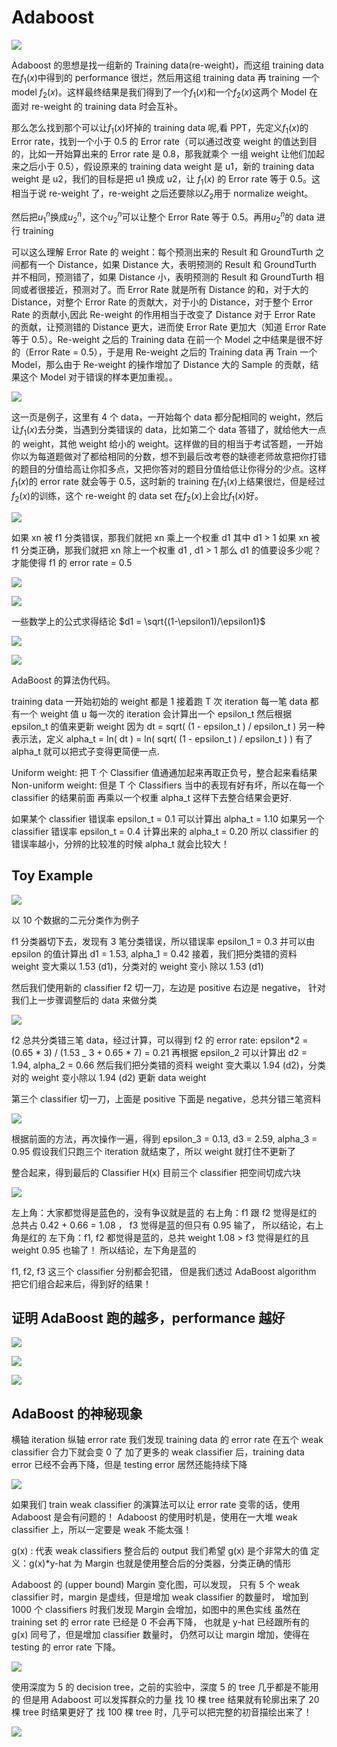 # Adaboost

![](<https://raw.githubusercontent.com/Neotter/NTU_DeepLearning_Note/master/Week7/images/14-Ensemble%20(v6)_%E9%A1%B5%E9%9D%A2_17.png>)

Adaboost 的思想是找一组新的 Training data(re-weight)，而这组 training data 在$f_1(x)$中得到的 performance 很烂，然后用这组 training data 再 training 一个 model $f_2(x)$。这样最终结果是我们得到了一个$f_1(x)$和一个$f_2(x)$这两个 Model 在面对 re-weight 的 training data 时会互补。

那么怎么找到那个可以让$f_1(x)$坏掉的 training data 呢,看 PPT，先定义$f_1(x)$的 Error rate，找到一个小于 0.5 的 Error rate（可以通过改变 weight 的值达到目的，比如一开始算出来的 Error rate 是 0.8，那我就乘个 一组 weight 让他们加起来之后小于 0.5），假设原来的 training data weight 是 u1，新的 training data weight 是 u2，我们的目标是把 u1 换成 u2，让 $f_1(x)$ 的 Error rate 等于 0.5。这相当于说 re-weight 了，re-weight 之后还要除以$Z_2$用于 normalize weight。

然后把$u_1^n$换成$u_2^n$，这个$u_2^n$可以让整个 Error Rate 等于 0.5。再用$u_2^n$的 data 进行 training

可以这么理解 Error Rate 的 weight：每个预测出来的 Result 和 GroundTurth 之间都有一个 Distance，如果 Distance 大，表明预测的 Result 和 GroundTurth 并不相同，预测错了，如果 Distance 小，表明预测的 Result 和 GroundTurth 相同或者很接近，预测对了。而 Error Rate 就是所有 Distance 的和，对于大的 Distance，对整个 Error Rate 的贡献大，对于小的 Distance，对于整个 Error Rate 的贡献小,因此 Re-weight 的作用相当于改变了 Distance 对于 Error Rate 的贡献，让预测错的 Distance 更大，进而使 Error Rate 更加大（知道 Error Rate 等于 0.5）。Re-weight 之后的 Training data 在前一个 Model 之中结果是很不好的（Error Rate = 0.5），于是用 Re-weight 之后的 Training data 再 Train 一个 Model，那么由于 Re-weight 的操作增加了 Distance 大的 Sample 的贡献，结果这个 Model 对于错误的样本更加重视。。

![](<https://raw.githubusercontent.com/Neotter/NTU_DeepLearning_Note/master/Week7/images/14-Ensemble%20(v6)_%E9%A1%B5%E9%9D%A2_18.png>)

这一页是例子，这里有 4 个 data，一开始每个 data 都分配相同的 weight，然后让$f_1(x)$去分类，当遇到分类错误的 data，比如第二个 data 答错了，就给他大一点的 weight，其他 weight 给小的 weight。这样做的目的相当于考试答题，一开始你以为每道题做对了都给相同的分数，想不到最后改考卷的缺德老师故意把你打错的题目的分值给高让你扣多点，又把你答对的题目分值给低让你得分的少点。这样$f_1(x)$的 error rate 就会等于 0.5，这时新的 training 在$f_1(x)$上结果很烂，但是经过$f_2(x)$的训练，这个 re-weight 的 data set 在$f_2(x)$上会比$f_1(x)$好。

![](<https://raw.githubusercontent.com/Neotter/NTU_DeepLearning_Note/master/Week7/images/14-Ensemble%20(v6)_%E9%A1%B5%E9%9D%A2_19.png>)

如果 xn 被 f1 分类错误，那我们就把 xn 乘上一个权重 d1 其中 d1 > 1
如果 xn 被 f1 分类正确，那我们就把 xn 除上一个权重 d1 , d1 > 1
那么
d1 的值要设多少呢？才能使得 f1 的 error rate = 0.5

![](<https://raw.githubusercontent.com/Neotter/NTU_DeepLearning_Note/master/Week7/images/14-Ensemble%20(v6)_%E9%A1%B5%E9%9D%A2_20.png>)

![](<https://raw.githubusercontent.com/Neotter/NTU_DeepLearning_Note/master/Week7/images/14-Ensemble%20(v6)_%E9%A1%B5%E9%9D%A2_21.png>)

一些数学上的公式求得结论 $d1 = \sqrt{(1-\epsilon1)/\epsilon1}$

![](<https://raw.githubusercontent.com/Neotter/NTU_DeepLearning_Note/master/Week7/images/14-Ensemble%20(v6)_%E9%A1%B5%E9%9D%A2_22.png>)

![](<https://raw.githubusercontent.com/Neotter/NTU_DeepLearning_Note/master/Week7/images/14-Ensemble%20(v6)_%E9%A1%B5%E9%9D%A2_23.png>)

AdaBoost 的算法伪代码。

training data 一开始初始的 weight 都是 1
接着跑 T 次 iteration
每一笔 data 都有一个 weight 值 u
每一次的 iteration 会计算出一个 epsilon_t 然后根据 epsilon_t 的值来更新 weight
因为 dt = sqrt( (1 - epsilon_t ) / epsilon_t )
另一种表示法，定义 alpha_t = ln( dt ) = ln( sqrt( (1 - epsilon_t ) / epsilon_t ) )
有了 alpha_t 就可以把式子变得更简便一点.

Uniform weight:
把 T 个 Classifier 值通通加起来再取正负号，整合起来看结果
Non-uniform weight:
但是 T 个 Classifiers 当中的表现有好有坏，所以在每一个 classifier 的结果前面
再乘以一个权重 alpha_t 这样下去整合结果会更好.

如果某个 classifier 错误率 epsilon_t = 0.1 可以计算出 alpha_t = 1.10
如果另一个 classifier 错误率 epsilon_t = 0.4 计算出来的 alpha_t = 0.20
所以 classifier 的错误率越小，分辨的比较准的时候 alpha_t 就会比较大！

## Toy Example

![](<https://raw.githubusercontent.com/Neotter/NTU_DeepLearning_Note/master/Week7/images/14-Ensemble%20(v6)_%E9%A1%B5%E9%9D%A2_24.png>)

以 10 个数据的二元分类作为例子

f1 分类器切下去，发现有 3 笔分类错误，所以错误率 epsilon_1 = 0.3
并可以由 epsilon 的值计算出 d1 = 1.53, alpha_1 = 0.42
接着，我们把分类错的资料 weight 变大乘以 1.53 (d1)，分类对的 weight 变小 除以 1.53 (d1)

然后我们使用新的 classifier f2 切一刀，左边是 positive 右边是 negative，
针对我们上一步骤调整后的 data 来做分类

![](<https://raw.githubusercontent.com/Neotter/NTU_DeepLearning_Note/master/Week7/images/14-Ensemble%20(v6)_%E9%A1%B5%E9%9D%A2_25.png>)

f2 总共分类错三笔 data，经过计算，可以得到 f2 的 error rate: epsilon*2 =
(0.65 * 3) / (1.53 \_ 3 + 0.65 \* 7) = 0.21
再根据 epsilon_2 可以计算出 d2 = 1.94, alpha_2 = 0.66
然后我们把分类错的资料 weight 变大乘以 1.94 (d2)，分类对的 weight 变小除以 1.94 (d2)
更新 data weight

第三个 classifier 切一刀，上面是 positive 下面是 negative，总共分错三笔资料

![](<https://raw.githubusercontent.com/Neotter/NTU_DeepLearning_Note/master/Week7/images/14-Ensemble%20(v6)_%E9%A1%B5%E9%9D%A2_26.png>)

根据前面的方法，再次操作一遍，得到 epsilon_3 = 0.13, d3 = 2.59, alpha_3 = 0.95
假设我们只跑三个 iteration 就结束了，所以 weight 就打住不更新了

整合起来，得到最后的 Classifier H(x)
目前三个 classifier 把空间切成六块

![](<https://raw.githubusercontent.com/Neotter/NTU_DeepLearning_Note/master/Week7/images/14-Ensemble%20(v6)_%E9%A1%B5%E9%9D%A2_27.png>)

左上角：大家都觉得是蓝色的，没有争议就是蓝的
右上角：f1 跟 f2 觉得是红的 总共占 0.42 + 0.66 = 1.08 ， f3 觉得是蓝的但只有 0.95 输了，
所以结论，右上角是红的
左下角：f1, f2 都觉得是蓝的，总共 weight 1.08 > f3 觉得是红的且 weight 0.95 也输了！
所以结论，左下角是蓝的

f1, f2, f3 这三个 classifier 分别都会犯错，
但是我们透过 AdaBoost algorithm 把它们组合起来后，得到好的结果！

## 证明 AdaBoost 跑的越多，performance 越好

![](<https://raw.githubusercontent.com/Neotter/NTU_DeepLearning_Note/master/Week7/images/14-Ensemble%20(v6)_%E9%A1%B5%E9%9D%A2_28.png>)

![](<https://raw.githubusercontent.com/Neotter/NTU_DeepLearning_Note/master/Week7/images/14-Ensemble%20(v6)_%E9%A1%B5%E9%9D%A2_29.png>)

![](<https://raw.githubusercontent.com/Neotter/NTU_DeepLearning_Note/master/Week7/images/14-Ensemble%20(v6)_%E9%A1%B5%E9%9D%A2_31.png>)

## AdaBoost 的神秘现象

横轴 iteration 纵轴 error rate
我们发现 training data 的 error rate 在五个 weak classifier 合力下就会变 0 了
加了更多的 weak classifier 后，training data error 已经不会再下降，但是 testing error 居然还能持续下降

![](<https://raw.githubusercontent.com/Neotter/NTU_DeepLearning_Note/master/Week7/images/14-Ensemble%20(v6)_%E9%A1%B5%E9%9D%A2_33.png>)

如果我们 train weak classifier 的演算法可以让 error rate 变零的话，使用 Adaboost 是会有问题的！
Adaboost 的使用时机是，使用在一大堆 weak classifier 上，所以一定要是 weak 不能太强！

g(x) : 代表 weak classifiers 整合后的 output 我们希望 g(x) 是个非常大的值
定义：g(x)\*y-hat 为 Margin 也就是使用整合后的分类器，分类正确的情形

Adaboost 的 (upper bound) Margin 变化图，可以发现，
只有 5 个 weak classifier 时，margin 是虚线，但是增加 weak classifier 的数量时，
增加到 1000 个 classifiers 时我们发现 Margin 会增加，如图中的黑色实线
虽然在 training set 的 error rate 已经是 0 不会再下降，
也就是 y-hat 已经跟所有的 g(x) 同号了，但是增加 classifier 数量时，
仍然可以让 margin 增加，使得在 testing 的 error rate 下降。

![](<https://raw.githubusercontent.com/Neotter/NTU_DeepLearning_Note/master/Week7/images/14-Ensemble%20(v6)_%E9%A1%B5%E9%9D%A2_35.png>)

使用深度为 5 的 decision tree，之前的实验中，深度 5 的 tree 几乎都是不能用的
但是用 Adaboost 可以发挥群众的力量
找 10 棵 tree 结果就有轮廓出来了
20 棵 tree 时结果更好了
找 100 棵 tree 时，几乎可以把完整的初音描绘出来了！

![](<https://raw.githubusercontent.com/Neotter/NTU_DeepLearning_Note/master/Week7/images/14-Ensemble%20(v6)_%E9%A1%B5%E9%9D%A2_36.png>)
